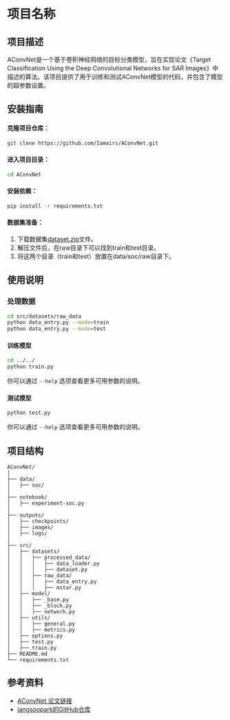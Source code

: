 # 项目名称

## 项目描述

AConvNet是一个基于卷积神经网络的目标分类模型，旨在实现论文《Target Classification Using the Deep Convolutional Networks for SAR Images》中描述的算法。该项目提供了用于训练和测试AConvNet模型的代码，并包含了模型的超参数设置。

## 安装指南

#### 克隆项目仓库：

```bash
git clone https://github.com/Iamairs/AConvNet.git
```

#### 进入项目目录：

```bash
cd AConvNet
```

#### 安装依赖：

```bash
pip install -r requirements.txt
```

#### 数据集准备：

1. 下载数据集[dataset.zip](https://github.com/jangsoopark/AConvNet-pytorch/releases/download/v2.2.0/dataset.zip)文件。
2. 解压文件后，在raw目录下可以找到train和test目录。
3. 将这两个目录（train和test）放置在data/soc/raw目录下。

## 使用说明

### 处理数据

```bash
cd src/datasets/raw_data
python data_entry.py --mode=train
python data_entry.py --mode=test
```

#### 训练模型

```bash
cd ../../
python train.py
```

你可以通过 `--help` 选项查看更多可用参数的说明。

#### 测试模型

```bash
python test.py
```

你可以通过 `--help` 选项查看更多可用参数的说明。

## 项目结构

```
AConvNet/
│
├── data/
│   ├── soc/
│
├── notebook/
│   ├── experiment-soc.py
│
├── outputs/
│   ├── checkpoints/
│   ├── images/
│   ├── logs/
│
├── src/
│   ├── datasets/
│   │   ├── processed_data/
│   │   │   ├── data_loader.py
│   │   │   ├── dataset.py
│   │   ├── raw_data/
│   │   │   ├── data_entry.py
│   │   │   ├── mstar.py
│   ├── model/
│   │   ├── _base.py
│   │   ├── _block.py
│   │   ├── network.py
│   ├── utils/
│   │   ├── general.py
│   │   ├── metrics.py
│   ├── options.py
│   ├── test.py
│   ├── train.py
├── README.md
└── requirements.txt
```


## 参考资料

- [AConvNet 论文链接](https://ieeexplore.ieee.org/document/7460942/)
- [jangsoopark的GitHub仓库](https://github.com/jangsoopark/AConvNet-pytorch)

